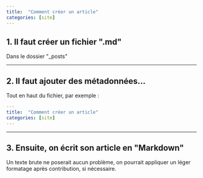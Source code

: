 ```yaml
---
title:  "Comment créer un article"
categories: [site]
---
```


## 1. Il faut créer un fichier ".md"

Dans le dossier "_posts"

---

## 2. Il faut ajouter des métadonnées...

Tout en haut du fichier, par exemple :

```yaml
---
title:  "Comment créer un article"
categories: [site]
---
```

---

## 3. Ensuite, on écrit son article en "Markdown"

Un texte brute ne poserait aucun problème, on pourrait appliquer un léger formatage après contribution, si nécessaire.